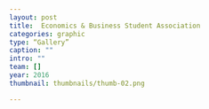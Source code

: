 ```yaml
---
layout: post
title:  Economics & Business Student Association
categories: graphic
type: “Gallery”
caption: ""
intro: ""
team: []
year: 2016
thumbnail: thumbnails/thumb-02.png

---
```

